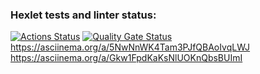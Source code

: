 ### Hexlet tests and linter status:
[![Actions Status](https://github.com/bugrich/backend-project-44/actions/workflows/hexlet-check.yml/badge.svg)](https://github.com/bugrich/backend-project-44/actions)
[![Quality Gate Status](https://sonarcloud.io/api/project_badges/measure?project=bugrich_backend-project-44&metric=alert_status)](https://sonarcloud.io/summary/new_code?id=bugrich_backend-project-44)
https://asciinema.org/a/5NwNnWK4Tam3PJfQBAoIvqLWJ
https://asciinema.org/a/Gkw1FpdKaKsNlUOKnQbsBUImI
